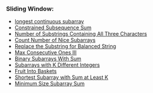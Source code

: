 
### Sliding Window:
- [longest continuous subarray](https://leetcode.com/problems/longest-continuous-subarray-with-absolute-diff-less-than-or-equal-to-limit/discuss/609771/JavaC%2B%2BPython-Deques-O(N))
- [Constrained Subsequence Sum](https://leetcode.com/problems/constrained-subsequence-sum/discuss/597751/JavaC++Python-O(N)-Decreasing-Deque)
- [Number of Substrings Containing All Three Characters](https://leetcode.com/problems/number-of-substrings-containing-all-three-characters/discuss/516977/JavaC++Python-Easy-and-Concise)
- [Count Number of Nice Subarrays](https://leetcode.com/problems/count-number-of-nice-subarrays/discuss/419378/JavaC%2B%2BPython-Sliding-Window-atMost(K)-atMost(K-1))
- [Replace the Substring for Balanced String](https://leetcode.com/problems/replace-the-substring-for-balanced-string/discuss/408978/javacpython-sliding-window/367697)
- [Max Consecutive Ones III](https://leetcode.com/problems/max-consecutive-ones-iii/discuss/247564/javacpython-sliding-window/379427?page=3)
- [Binary Subarrays With Sum](https://leetcode.com/problems/binary-subarrays-with-sum/discuss/186683/)
- [Subarrays with K Different Integers](https://leetcode.com/problems/subarrays-with-k-different-integers/discuss/234482/JavaC%2B%2BPython-Sliding-Window-atMost(K)-atMost(K-1))
- [Fruit Into Baskets](https://leetcode.com/problems/fruit-into-baskets/discuss/170740/Sliding-Window-for-K-Elements)
- [Shortest Subarray with Sum at Least K](https://leetcode.com/problems/shortest-subarray-with-sum-at-least-k/discuss/143726/C%2B%2BJavaPython-O(N)-Using-Deque)
- [Minimum Size Subarray Sum](https://leetcode.com/problems/minimum-size-subarray-sum/discuss/433123/JavaC++Python-Sliding-Window)
